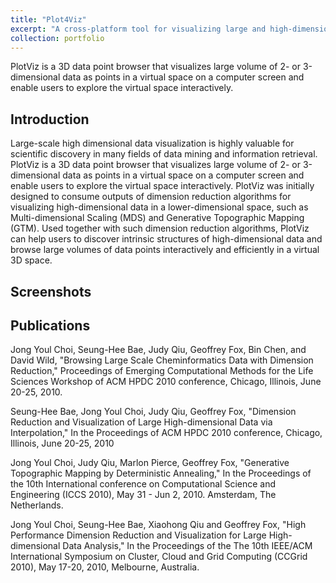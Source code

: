 ```yaml
---
title: "Plot4Viz"
excerpt: "A cross-platform tool for visualizing large and high-dimensional data.<br/><img src='/images/500x300.png'>"
collection: portfolio
---
```



PlotViz is a 3D data point browser that visualizes large volume of 2- or 3-dimensional data as points in a virtual space on a computer screen and enable users to explore the virtual space interactively.

## Introduction

Large-scale high dimensional data visualization is highly valuable for scientific discovery in many fields of data mining and information retrieval. PlotViz is a 3D data point browser that visualizes large volume of 2- or 3-dimensional data as points in a virtual space on a computer screen and enable users to explore the virtual space interactively. PlotViz was initially designed to consume outputs of dimension reduction algorithms for visualizing high-dimensional data in a lower-dimensional space, such as Multi-dimensional Scaling (MDS) and Generative Topographic Mapping (GTM). Used together with such dimension reduction algorithms, PlotViz can help users to discover intrinsic structures of high-dimensional data and browse large volumes of data points interactively and efficiently in a virtual 3D space.

## Screenshots

## Publications

Jong Youl Choi, Seung-Hee Bae, Judy Qiu, Geoffrey Fox, Bin Chen, and David Wild, "Browsing Large Scale Cheminformatics Data with Dimension Reduction," Proceedings of Emerging Computational Methods for the Life Sciences Workshop of ACM HPDC 2010 conference, Chicago, Illinois, June 20-25, 2010.


Seung-Hee Bae, Jong Youl Choi, Judy Qiu, Geoffrey Fox, "Dimension Reduction and Visualization of Large High-dimensional Data via Interpolation," In the Proceedings of ACM HPDC 2010 conference, Chicago, Illinois, June 20-25, 2010


Jong Youl Choi, Judy Qiu, Marlon Pierce, Geoffrey Fox, "Generative Topographic Mapping by Deterministic Annealing," In the Proceedings of the 10th International conference on Computational Science and Engineering (ICCS 2010), May 31 - Jun 2, 2010. Amsterdam, The Netherlands.


Jong Youl Choi, Seung-Hee Bae, Xiaohong Qiu and Geoffrey Fox, "High Performance Dimension Reduction and Visualization for Large High-dimensional Data Analysis," In the Proceedings of the The 10th IEEE/ACM International Symposium on Cluster, Cloud and Grid Computing (CCGrid 2010), May 17-20, 2010, Melbourne, Australia.